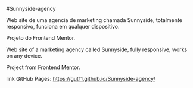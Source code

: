 #Sunnyside-agency

Web site de uma agencia de marketing chamada Sunnyside, totalmente responsivo, funciona em qualquer dispositivo.

Projeto do Frontend Mentor.


Web site of a marketing agency called Sunnyside, fully responsive, works on any device.

Project from Frontend Mentor.

link GitHub Pages: https://gut11.github.io/Sunnyside-agency/
